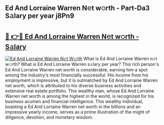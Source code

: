 ## Ed And Lorraine Warren N𝚎t w𝚘rth - Part-Da3 S𝚊lary per year j8Pn9

# <h2><a href="http://gc1rq2z.nevu.top/?p=Ed+And+Lorraine+Warren">🔗 👉🔴 Ed And Lorraine Warren N𝚎t w𝚘rth - S𝚊lary</a></h2>

[![Ed And Lorraine Warren N𝚎t W𝚘rth](https://i.imgur.com/Oavwk0R.jpeg)](http://gc1rq2z.nevu.top/?p=Ed+And+Lorraine+Warren)
What is Ed And Lorraine Warren n𝚎t w𝚘rth? What is Ed And Lorraine Warren s𝚊lary per year?
This rich person's Ed And Lorraine Warren net worth is considerable, earning him a spot among the industry's most financially successful. His income from his employment is impressive, but it is outmatched by Ed And Lorraine Warren net worth, which is attributed to his diverse business activities and extensive real estate portfolio. This wealthy man, whose Ed And Lorraine Warren net worth is among the highest in the world, is recognized for his business acumen and financial intelligence. This wealthy individual, boasting a Ed And Lorraine Warren net worth in the billions and an impressive yearly income, serves as a prime illustration of the might of diligence, devotion, and monetary wisdom.
